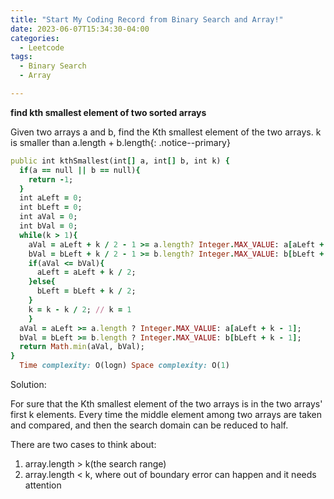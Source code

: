 ```yaml
---
title: "Start My Coding Record from Binary Search and Array!"
date: 2023-06-07T15:34:30-04:00
categories:
  - Leetcode
tags:
  - Binary Search
  - Array

---
```


**find kth smallest element of two sorted arrays**
 
Given two arrays a and b, find the Kth smallest element of the two arrays. k is smaller than a.length + b.length{: .notice--primary}
 
```ruby
public int kthSmallest(int[] a, int[] b, int k) {
  if(a == null || b == null){
    return -1;
  }
  int aLeft = 0;
  int bLeft = 0;
  int aVal = 0;
  int bVal = 0;
  while(k > 1){
    aVal = aLeft + k / 2 - 1 >= a.length? Integer.MAX_VALUE: a[aLeft + k/2 - 1];
    bVal = bLeft + k / 2 - 1 >= b.length? Integer.MAX_VALUE: b[bLeft + k/2 - 1];
    if(aVal <= bVal){
      aLeft = aLeft + k / 2;
    }else{
      bLeft = bLeft + k / 2;
    }
    k = k - k / 2; // k = 1
    }
  aVal = aLeft >= a.length ? Integer.MAX_VALUE: a[aLeft + k - 1];
  bVal = bLeft >= b.length ? Integer.MAX_VALUE: b[bLeft + k - 1];
  return Math.min(aVal, bVal);
}
  Time complexity: O(logn) Space complexity: O(1)
```

Solution: 
  
  For sure that the Kth smallest element of the two arrays is in the two arrays' first k elements. Every time the middle element among two arrays are taken and compared, and then the search domain can be reduced to half.
  
  There are two cases to think about:
  
  1. array.length > k(the search range)
  2. array.length < k, where out of boundary error can happen and it needs attention

